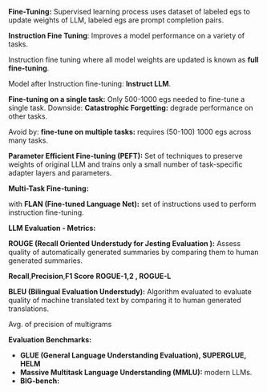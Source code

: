 
**Fine-Tuning:** Supervised learning process uses dataset of labeled egs to update weights of LLM, labeled egs are prompt completion pairs.

**Instruction Fine Tuning**: Improves a model performance on a variety of tasks.

Instruction fine tuning where all model weights are updated is known as **full fine-tuning**. 

Model after Instruction fine-tuning: **Instruct LLM**.

**Fine-tuning on a single task:** Only 500-1000 egs needed to fine-tune a single task.
Downside: **Catastrophic Forgetting:**  degrade performance on other tasks.

Avoid by:
**fine-tune on multiple tasks:** requires (50-100) 1000 egs across many tasks.

**Parameter Efficient Fine-tuning (PEFT):** Set of techniques to preserve weights of original LLM and trains only a small number of task-specific adapter layers and parameters. 

**Multi-Task Fine-tuning:**

with **FLAN (Fine-tuned Language Net):**
set of instructions used to perform instruction fine-tuning.

**LLM Evaluation - Metrics:**

**ROUGE (Recall Oriented Understudy for Jesting Evaluation ):** Assess quality of automatically generated summaries by comparing them to human generated summaries.

**Recall**,**Precision**,**F1 Score**
**ROGUE-1,2 , ROGUE-L**


**BLEU (Bilingual Evaluation Understudy):** Algorithm evaluated to evaluate quality of machine translated text by comparing it to human generated translations.

Avg. of precision of multigrams

**Evaluation Benchmarks:**

- **GLUE (General Language Understanding Evaluation), SUPERGLUE, HELM**
- **Massive Multitask Language Understanding (MMLU):** modern LLMs.
- **BIG-bench:** 
